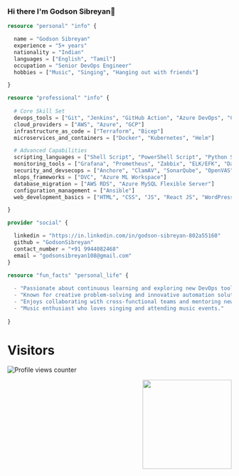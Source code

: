 

### Hi there I'm Godson Sibreyan👋



```tf
resource "personal" "info" {

  name = "Godson Sibreyan"
  experience = "5+ years"
  nationality = "Indian"
  languages = ["English", "Tamil"]
  occupation = "Senior DevOps Engineer"
  hobbies = ["Music", "Singing", "Hanging out with friends"]

}

resource "professional" "info" {
  
  # Core Skill Set
  devops_tools = ["Git", "Jenkins", "GitHub Action", "Azure DevOps", "CircleCI", "Rundeck"]
  cloud_providers = ["AWS", "Azure", "GCP"]
  infrastructure_as_code = ["Terraform", "Bicep"]
  microservices_and_containers = ["Docker", "Kubernetes", "Helm"]

  # Advanced Capabilities
  scripting_languages = ["Shell Script", "PowerShell Script", "Python Script", "YAML"]
  monitoring_tools = ["Grafana", "Prometheus", "Zabbix", "ELK/EFK", "Datadog"]
  security_and_devsecops = ["Anchore", "ClamAV", "SonarQube", "OpenVAS"]
  mlops_frameworks = ["DVC", "Azure ML Workspace"]
  database_migration = ["AWS RDS", "Azure MySQL Flexible Server"]
  configuration_management = ["Ansible"]
  web_development_basics = ["HTML", "CSS", "JS", "React JS", "WordPress", "Bootstrap"]

}

provider "social" {

  linkedin = "https://in.linkedin.com/in/godson-sibreyan-802a55160"
  github = "GodsonSibreyan"
  contact_number = "+91 9944082468"
  email = "godsonsibreyan108@gmail.com"
}

resource "fun_facts" "personal_life" {
  
  - "Passionate about continuous learning and exploring new DevOps tools."
  - "Known for creative problem-solving and innovative automation solutions."
  - "Enjoys collaborating with cross-functional teams and mentoring new DevOps enthusiasts."
  - "Music enthusiast who loves singing and attending music events."
  
}
```

# Visitors
![Profile views counter](https://profile-counter.glitch.me/GodsonSibreyan/count.svg)

<img align='right' src='https://media.giphy.com/media/bcKmIWkUMCjVm/giphy.gif' width='200"'>
<!--


[![](https://el-psy-congroo-counter.glitch.me/count.svg)](https://glitch.com/~el-psy-congroo-counter)


**GodsonSibreyan/GodsonSibreyan** is a ✨ _special_ ✨ repository because its `README.md` (this file) appears on your GitHub profile.

Here are some ideas to get you started:

- 🔭 I’m currently working on ...
- 🌱 I’m currently learning ...
- 👯 I’m looking to collaborate on ...
- 🤔 I’m looking for help with ...
- 💬 Ask me about ...
- 📫 How to reach me: ...
- 😄 Pronouns: ...
- ⚡ Fun fact: ...
-->
